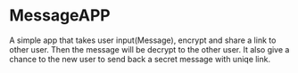 # MessageAPP
A simple app that takes user input(Message), encrypt and share a link to other user. Then the message will be decrypt to the other user.
It also give a chance to the new user to send back a secret message with uniqe link.
